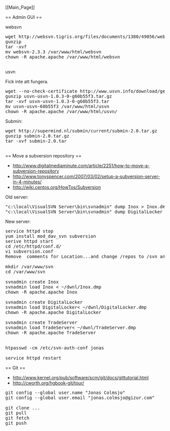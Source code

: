 [[Main_Page]]


== Admin GUI ==


websvn

<pre>
wget http://websvn.tigris.org/files/documents/1380/49056/websvn-2.3.3.tar.gz
gunzip
tar -xvf
mv websvn-2.3.3 /var/www/html/websvn
chown -R apache.apache /var/www/html/websvn

</pre>


usvn

Fick inte att fungera.

<pre>
wget --no-check-certificate http://www.usvn.info/download/get/1.0.3+Boo/tgz.dl
gunzip usvn-usvn-1.0.3-0-g60b55f3.tar.gz 
tar -xvf usvn-usvn-1.0.3-0-g60b55f3.tar 
mv usvn-usvn-60b55f3 /var/www/html/usvn
chown -R apache.apache /var/www/html/usvn/
</pre>

Submin:
<pre>
wget http://supermind.nl/submin/current/submin-2.0.tar.gz
gunzip submin-2.0.tar.gz 
tar -xvf submin-2.0.tar

</pre>


== Move a subversion repository ==

* http://www.digitalmediaminute.com/article/2251/how-to-move-a-subversion-repository
* http://www.tonyspencer.com/2007/03/02/setup-a-subversion-server-in-4-minutes/
* http://wiki.centos.org/HowTos/Subversion

Old server:
<pre>
"c:\local\VisualSVN Server\bin\svnadmin" dump Inox > Inox.dmp
"c:\local\VisualSVN Server\bin\svnadmin" dump DigitalLocker > DigitalLocker.dmp
</pre>


New server:
<pre>
service httpd stop
yum install mod_dav_svn subversion
serive httpd start
cd /etc/httpd/conf.d/
vi subversion.conf
Remove  comments for Location...and change /repos to /svn and change path for passwd file to /etc/svn-auth-conf 

mkdir /var/www/svn
cd /var/www/svn

svnadmin create Inox
svnadmin load Inox < ~/dwnl/Inox.dmp
chown -R apache.apache Inox

svnadmin create DigitalLocker
svnadmin load DigitalLocker< ~/dwnl/DigitalLocker.dmp
chown -R apache.apache DigitalLocker

svnadmin create TradeServer
svnadmin load TradeServer< ~/dwnl/TradeServer.dmp
chown -R apache.apache TradeServer


htpasswd -cm /etc/svn-auth-conf jonas

service httpd restart
</pre>

== Git ==

* http://www.kernel.org/pub/software/scm/git/docs/gittutorial.html
* http://cworth.org/hgbook-git/tour/

<pre>
git config --global user.name "Jonas Colmsjo"
git config --global user.email "jonas.colmsjo@gizur.com"

git clone ...                                               # create local copy of remote repository
git pull                                                    # get changes in remote repository
git fetch                                                   # show changes in remote repository
git push                                                    # publish changes to remote repository



</pre>
